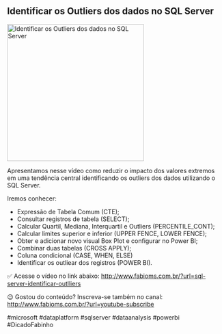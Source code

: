 ## Identificar os Outliers dos dados no SQL Server

<img src="https://fabioms.com.br/uploads/youtube/lXXn3qouyO4.png" alt="Identificar os Outliers dos dados no SQL Server" title="SQL Server" width="320"/>

Apresentamos nesse vídeo como reduzir o impacto dos valores extremos em uma tendência central identificando os outliers dos dados utilizando o SQL Server.

Iremos conhecer:
- Expressão de Tabela Comum (CTE);
- Consultar registros de tabela (SELECT);
- Calcular Quartil, Mediana, Interquartil e Outliers (PERCENTILE_CONT);
- Calcular limites superior e inferior (UPPER FENCE, LOWER FENCE);
- Obter e adicionar novo visual Box Plot e configurar no Power BI;
- Combinar duas tabelas (CROSS APPLY);
- Coluna condicional (CASE, WHEN, ELSE)
- Identificar os outliear dos registros (POWER BI).

✅ Acesse o vídeo no link abaixo:
http://www.fabioms.com.br/?url=sql-server-identificar-outlliers

😉 Gostou do conteúdo? Inscreva-se também no canal:
http://www.fabioms.com.br/?url=youtube-subscribe 

#microsoft #dataplatform #sqlserver #dataanalysis #powerbi #DicadoFabinho